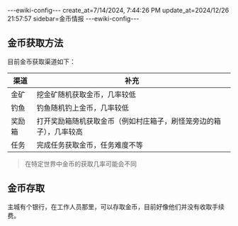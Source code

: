 ---ewiki-config---
create_at=7/14/2024, 7:44:26 PM
update_at=2024/12/26 21:57:57
sidebar=金币情报
---ewiki-config---

## 金币获取方法

目前金币获取渠道如下：

|渠道|补充|
|---|---|
|金矿| 挖金矿随机获取金币，几率较低|
|钓鱼| 钓鱼随机钓上金币，几率较低|
|奖励箱| 打开奖励箱随机获取金币（例如村庄箱子，刷怪笼旁边的箱子），几率较高|
|任务| 完成任务获取金币，任务难度不等|

> 在特定世界中金币的获取几率可能会不同

## 金币存取

主城有个银行，在工作人员那里，可以存取金币，目前好像他们并没有收取手续费。